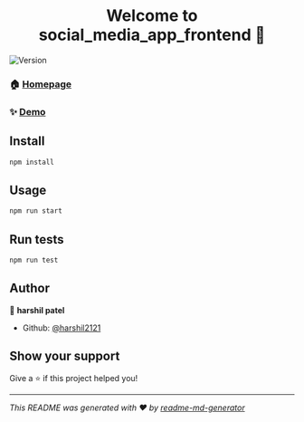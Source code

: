 <h1 align="center">Welcome to social_media_app_frontend 👋</h1>
<p>
  <img alt="Version" src="https://img.shields.io/badge/version-0.1.0-blue.svg?cacheSeconds=2592000" />
</p>

### 🏠 [Homepage](/home)

### ✨ [Demo](http://localhost:3000)

## Install

```sh
npm install
```

## Usage

```sh
npm run start
```

## Run tests

```sh
npm run test
```

## Author

👤 **harshil patel**

* Github: [@harshil2121](https://github.com/harshil2121)

## Show your support

Give a ⭐️ if this project helped you!

***
_This README was generated with ❤️ by [readme-md-generator](https://github.com/kefranabg/readme-md-generator)_